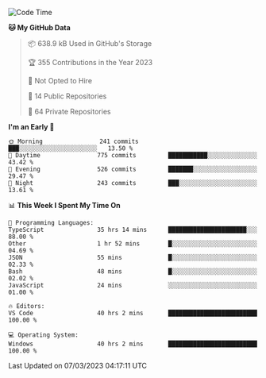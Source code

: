<!--START_SECTION:waka-->
![Code Time](http://img.shields.io/badge/Code%20Time-3%2C737%20hrs%203%20mins-blue)

**🐱 My GitHub Data** 

> 📦 638.9 kB Used in GitHub's Storage 
 > 
> 🏆 355 Contributions in the Year 2023
 > 
> 🚫 Not Opted to Hire
 > 
> 📜 14 Public Repositories 
 > 
> 🔑 64 Private Repositories 
 > 
**I'm an Early 🐤** 

```text
🌞 Morning                241 commits         ███░░░░░░░░░░░░░░░░░░░░░░   13.50 % 
🌆 Daytime                775 commits         ███████████░░░░░░░░░░░░░░   43.42 % 
🌃 Evening                526 commits         ███████░░░░░░░░░░░░░░░░░░   29.47 % 
🌙 Night                  243 commits         ███░░░░░░░░░░░░░░░░░░░░░░   13.61 % 
```


📊 **This Week I Spent My Time On** 

```text
💬 Programming Languages: 
TypeScript               35 hrs 14 mins      ██████████████████████░░░   88.00 % 
Other                    1 hr 52 mins        █░░░░░░░░░░░░░░░░░░░░░░░░   04.69 % 
JSON                     55 mins             █░░░░░░░░░░░░░░░░░░░░░░░░   02.33 % 
Bash                     48 mins             █░░░░░░░░░░░░░░░░░░░░░░░░   02.02 % 
JavaScript               24 mins             ░░░░░░░░░░░░░░░░░░░░░░░░░   01.00 % 

🔥 Editors: 
VS Code                  40 hrs 2 mins       █████████████████████████   100.00 % 

💻 Operating System: 
Windows                  40 hrs 2 mins       █████████████████████████   100.00 % 
```


 Last Updated on 07/03/2023 04:17:11 UTC
<!--END_SECTION:waka-->

